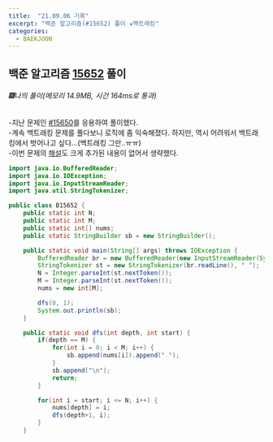 ```yaml
---
title:  "21.09.06 기록"
excerpt: "백준 알고리즘(#15652) 풀이 ★백트래킹"
categories:
  - BAEKJOON
---
```



## 백준 알고리즘 [15652](https://www.acmicpc.net/problem/15652) 풀이

###### 🎆나의 풀이(메모리 14.9MB, 시간 164ms로 통과)<br/>
-지난 문제인 [#15650](https://liv660.github.io/baekjoon/210901/)를 응용하여 풀이했다.<br>
-계속 백트래킹 문제를 풀다보니 로직에 좀 익숙해졌다. 하지만, 역시 어려워서 백트래킹에서 벗어나고 싶다...(백트래킹 그만..ㅠㅠ)<br>
-이번 문제의 [해설](https://st-lab.tistory.com/117)도 크게 추가된 내용이 없어서 생략했다.<br>

```java
import java.io.BufferedReader;
import java.io.IOException;
import java.io.InputStreamReader;
import java.util.StringTokenizer;

public class B15652 {
    public static int N;
    public static int M;
    public static int[] nums;
    public static StringBuilder sb = new StringBuilder();

    public static void main(String[] args) throws IOException {
        BufferedReader br = new BufferedReader(new InputStreamReader(System.in));
        StringTokenizer st = new StringTokenizer(br.readLine(), " ");
        N = Integer.parseInt(st.nextToken());
        M = Integer.parseInt(st.nextToken());
        nums = new int[M];

        dfs(0, 1);
        System.out.println(sb);
    }

    public static void dfs(int depth, int start) {
        if(depth == M) {
            for(int i = 0; i < M; i++) {
                sb.append(nums[i]).append(" ");
            }
            sb.append("\n");
            return;
        }

        for(int i = start; i <= N; i++) {
            nums[depth] = i;
            dfs(depth+1, i);
        }
    }
```
<br>
